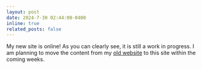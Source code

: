 ```yaml
---
layout: post
date: 2024-7-30 02:44:00-0400
inline: true
related_posts: false
---
```

My new site is online! As you can clearly see, it is still a work in progress. I am planning to move the content from my [old website](https://old.joszuijderwijk.nl/) to this site within the coming weeks.